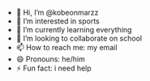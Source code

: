 - 👋 Hi, I’m @kobeonmarzz
- 👀 I’m interested in sports
- 🌱 I’m currently learning everything
- 💞️ I’m looking to collaborate on school
- 📫 How to reach me: my email
- 😄 Pronouns: he/him
- ⚡ Fun fact: i need help

<!---
kobeonmarzz/kobeonmarzz is a ✨ special ✨ repository because its `README.md` (this file) appears on your GitHub profile.
You can click the Preview link to take a look at your changes.
--->
